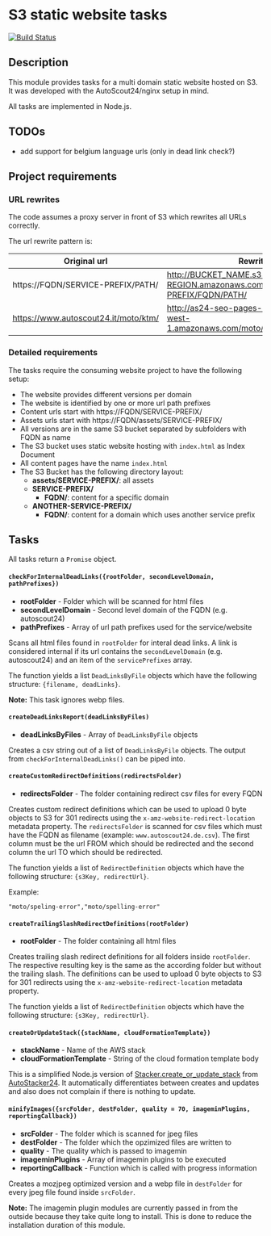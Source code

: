 # S3 static website tasks

[![Build Status](https://travis-ci.org/Scout24/s3-static-website-tasks.svg?branch=master)](https://travis-ci.org/Scout24/s3-static-website-tasks)

## Description

This module provides tasks for a multi domain static website hosted on S3. It was developed with the AutoScout24/nginx setup in mind.

All tasks are implemented in Node.js.

## TODOs

- add support for belgium language urls (only in dead link check?)

## Project requirements

### URL rewrites

The code assumes a proxy server in front of S3 which rewrites all URLs correctly.

The url rewrite pattern is:

| Original url | Rewritten url |
| --- | --- |
| https://FQDN/SERVICE-PREFIX/PATH/ | http://BUCKET_NAME.s3-website-REGION.amazonaws.com/SERVICE-PREFIX/FQDN/PATH/ |
| https://www.autoscout24.it/moto/ktm/ | http://as24-seo-pages-moto.s3-website-eu-west-1.amazonaws.com/moto/www.autoscout24.it/ktm/ |


### Detailed requirements

The tasks require the consuming website project to have the following setup:

* The website provides different versions per domain
* The website is identified by one or more url path prefixes
* Content urls start with https://FQDN/SERVICE-PREFIX/
* Assets urls start with https://FQDN/assets/SERVICE-PREFIX/
* All versions are in the same S3 bucket separated by subfolders with FQDN as name
* The S3 bucket uses static website hosting with `index.html` as Index Document
* All content pages have the name `index.html`
* The S3 Bucket has the following directory layout:
  * **assets/SERVICE-PREFIX/**: all assets
  * **SERVICE-PREFIX/**
    * **FQDN/**: content for a specific domain
  * **ANOTHER-SERVICE-PREFIX/**
    * **FQDN/**: content for a domain which uses another service prefix

## Tasks

All tasks return a `Promise` object.

#### `checkForInternalDeadLinks({rootFolder, secondLevelDomain, pathPrefixes})`

* **rootFolder** - Folder which will be scanned for html files
* **secondLevelDomain** - Second level domain of the FQDN (e.g. autoscout24)
* **pathPrefixes** - Array of url path prefixes used for the service/website

Scans all html files found in `rootFolder` for interal dead links.
A link is considered internal if its url contains the `secondLevelDomain` (e.g. autoscout24) and an item of the `servicePrefixes` array.

The function yields a list `DeadLinksByFile` objects which have the following structure: `{filename, deadLinks}`.

**Note:** This task ignores webp files.

#### `createDeadLinksReport(deadLinksByFiles)`

* **deadLinksByFiles** - Array of `DeadLinksByFile` objects

Creates a csv string out of a list of `DeadLinksByFile` objects. The output from `checkForInternalDeadLinks()` can be piped into.

#### `createCustomRedirectDefinitions(redirectsFolder)`

* **redirectsFolder** - The folder containing redirect csv files for every FQDN

Creates custom redirect definitions which can be used to upload 0 byte objects to S3 for 301 redirects using the `x-amz-website-redirect-location` metadata property. The `redirectsFolder` is scanned for csv files which must have the FQDN as filename (example: `www.autoscout24.de.csv`). The first column must be the url FROM which should be redirected and the second column the url TO which should be redirected.

The function yields a list of `RedirectDefinition` objects which have the following structure: `{s3Key, redirectUrl}`.

Example:

`"moto/speling-error","moto/spelling-error"`

#### `createTrailingSlashRedirectDefinitions(rootFolder)`

* **rootFolder** - The folder containing all html files

Creates trailing slash redirect definitions for all folders inside `rootFolder`. The respective resulting key is the same as the according folder but without the trailing slash. The definitions can be used to upload 0 byte objects to S3 for 301 redirects using the `x-amz-website-redirect-location` metadata property.

The function yields a list of `RedirectDefinition` objects which have the following structure: `{s3Key, redirectUrl}`.

#### `createOrUpdateStack({stackName, cloudFormationTemplate})`

* **stackName** - Name of the AWS stack
* **cloudFormationTemplate** - String of the cloud formation template body

This is a simplified Node.js version of [Stacker.create_or_update_stack](https://github.com/Scout24/autostacker24#create-or-update) from [AutoStacker24](https://github.com/Scout24/autostacker24). It automatically differentiates between creates and updates and also does not complain if there is nothing to update.

#### `minifyImages({srcFolder, destFolder, quality = 70, imageminPlugins, reportingCallback})`

* **srcFolder** - The folder which is scanned for jpeg files
* **destFolder** - The folder which the opzimized files are written to
* **quality** - The quality which is passed to imagemin
* **imageminPlugins** - Array of imagemin plugins to be executed
* **reportingCallback** - Function which is called with progress information

Creates a mozjpeg optimized version and a webp file in `destFolder` for every jpeg file found inside `srcFolder`.

**Note:** The imagemin plugin modules are currently passed in from the outside because they take quite long to install. This is done to reduce the installation duration of this module.
